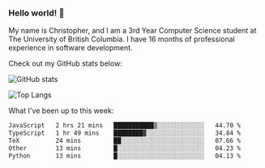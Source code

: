 ### Hello world! 👋
My name is Christopher, and I am a 3rd Year Computer Science student at The University of British Columbia. I have 16 months of professional experience in software development.


Check out my GitHub stats below: 

![GitHub stats](https://github-readme-stats-chrishadrian.vercel.app/api?username=chrishadrian&hide=contribs,issues&count_private=true&show_icons=true&theme=tokyonight)

![Top Langs](https://github-readme-stats-chrishadrian.vercel.app/api/top-langs/?username=chrishadrian&exclude_repo=prodify,cpsc221&layout=compact&theme=tokyonight&langs_count=4)

What I've been up to this week:
<!--START_SECTION:waka-->

```txt
JavaScript   2 hrs 21 mins   ███████████▒░░░░░░░░░░░░░   44.70 %
TypeScript   1 hr 49 mins    ████████▓░░░░░░░░░░░░░░░░   34.84 %
TeX          24 mins         ██░░░░░░░░░░░░░░░░░░░░░░░   07.66 %
Other        13 mins         █░░░░░░░░░░░░░░░░░░░░░░░░   04.23 %
Python       13 mins         █░░░░░░░░░░░░░░░░░░░░░░░░   04.13 %
```

<!--END_SECTION:waka-->
<!-- [![willianrod's wakatime stats](https://github-readme-stats.vercel.app/api/wakatime?username=chrishadrian)](https://github.com/anuraghazra/github-readme-stats) -->

<!--
- 🔭 I’m currently working on ...
- 🌱 I’m currently learning ...
- 👯 I’m looking to collaborate on ...
- 🤔 I’m looking for help with ...
- 💬 Ask me about ...
- 📫 How to reach me: ...
- 😄 Pronouns: ...
- ⚡ Fun fact: ...
-->
